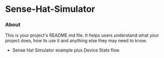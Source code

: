 Sense-Hat-Simulator
===================

### About

This is your project's README.md file. It helps users understand what your
project does, how to use it and anything else they may need to know.

- Sense Hat Simulator example plus Device Stats flow